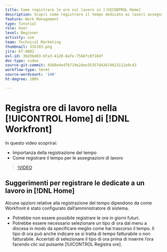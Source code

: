 ```yaml
---
title: Come registrare le ore sul lavoro in [!UICONTROL Home]
description: Scopri come registrare il tempo dedicato ai lavori assegnati in  [!DNL  Workfront]. Scopri perché nella tua organizzazione potrebbe essere necessaria la registrazione del tempo.
feature: Work Management
type: Tutorial
role: User
level: Beginner
activity: use
team: Technical Marketing
thumbnail: 335103.png
jira: KT-8802
exl-id: 3bd3b403-bfa3-4120-8afe-7566fc8f184f
doc-type: video
source-git-commit: 4568e4e47b719e2dee35357d42674613112a9c43
workflow-type: tm+mt
source-wordcount: '140'
ht-degree: 100%

---
```


# Registra ore di lavoro nella [!UICONTROL Home] di [!DNL Workfront]

In questo video scoprirai:

* Importanza della registrazione del tempo
* Come registrare il tempo per le assegnazioni di lavoro

>[!VIDEO](https://video.tv.adobe.com/v/335103/?quality=12&learn=on&enablevpops)

## Suggerimenti per registrare le dedicate a un lavoro in [!DNL Home]

Alcune opzioni relative alla registrazione del tempo dipendono da come Workfront è stato configurato dall’amministratore di sistema.

* Potrebbe non essere possibile registrare le ore in giorni futuri.
* Potrebbe essere necessario selezionare un tipo di ora dal menu a discesa in modo da specificare meglio come hai trascorso il tempo. Il tipo di ora può anche indicare se si tratta di tempo fatturabile o non fatturabile. Accertati di selezionare il tipo di ora prima di inserire l’ora facendo clic sul pulsante [!UICONTROL Registra ore].

<!--
learn more URLs
-->
